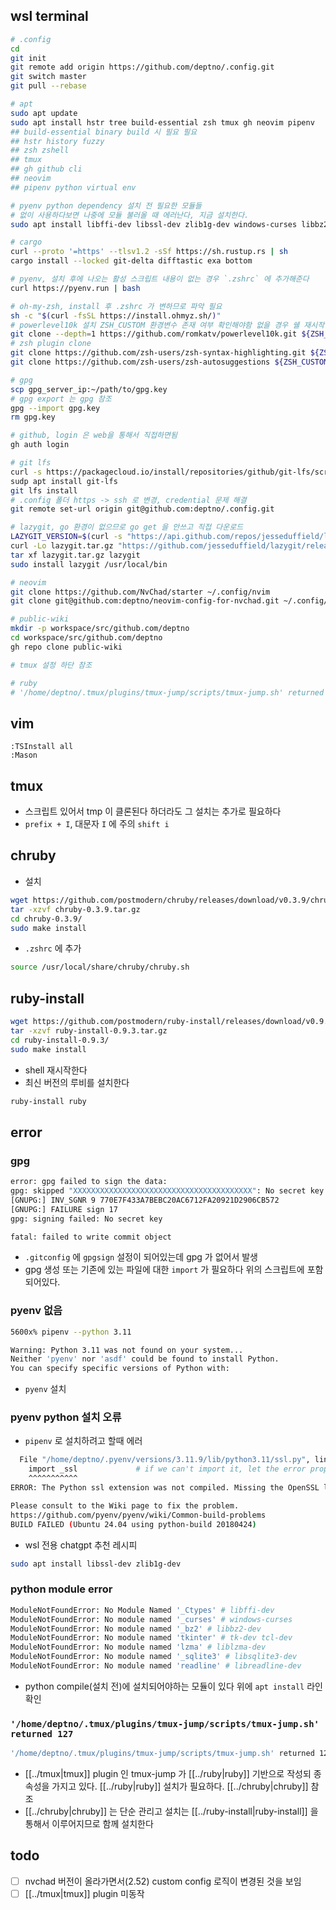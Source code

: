 ## wsl terminal
```sh
# .config
cd
git init
git remote add origin https://github.com/deptno/.config.git
git switch master
git pull --rebase

# apt
sudo apt update 
sudo apt install hstr tree build-essential zsh tmux gh neovim pipenv
## build-essential binary build 시 필요 필요
## hstr history fuzzy
## zsh zshell
## tmux
## gh github cli
## neovim
## pipenv python virtual env

# pyenv python dependency 설치 전 필요한 모듈들
# 없이 사용하다보면 나중에 모듈 불러올 때 에러난다, 지금 설치한다.
sudo apt install libffi-dev libssl-dev zlib1g-dev windows-curses libbz2-dev liblzma-dev libsqlite3-dev libreadline-dev tk-dev tcl-dev

# cargo
curl --proto '=https' --tlsv1.2 -sSf https://sh.rustup.rs | sh
cargo install --locked git-delta difftastic exa bottom

# pyenv, 설치 후에 나오는 활성 스크립트 내용이 없는 경우 `.zshrc` 에 추가해준다
curl https://pyenv.run | bash

# oh-my-zsh, install 후 .zshrc 가 변하므로 파악 필요
sh -c "$(curl -fsSL https://install.ohmyz.sh/)"
# powerlevel10k 설치 ZSH_CUSTOM 환경변수 존재 여부 확인해야함 없을 경우 쉘 재시작
git clone --depth=1 https://github.com/romkatv/powerlevel10k.git ${ZSH_CUSTOM:-$HOME/.oh-my-zsh/custom}/themes/powerlevel10k
# zsh plugin clone
git clone https://github.com/zsh-users/zsh-syntax-highlighting.git ${ZSH_CUSTOM:-~/.oh-my-zsh/custom}/plugins/zsh-syntax-highlighting
git clone https://github.com/zsh-users/zsh-autosuggestions ${ZSH_CUSTOM:-~/.oh-my-zsh/custom}/plugins/zsh-autosuggestions

# gpg
scp gpg_server_ip:~/path/to/gpg.key
# gpg export 는 gpg 참조
gpg --import gpg.key
rm gpg.key

# github, login 은 web을 통해서 직접하면됨
gh auth login

# git lfs
curl -s https://packagecloud.io/install/repositories/github/git-lfs/script.deb.sh | sudo bash
sudp apt install git-lfs
git lfs install
# .config 폴더 https -> ssh 로 변경, credential 문제 해결
git remote set-url origin git@github.com:deptno/.config.git

# lazygit, go 환경이 없으므로 go get 을 안쓰고 직접 다운로드
LAZYGIT_VERSION=$(curl -s "https://api.github.com/repos/jesseduffield/lazygit/releases/latest" | grep -Po '"tag_name": "v\K[^"]*')
curl -Lo lazygit.tar.gz "https://github.com/jesseduffield/lazygit/releases/latest/download/lazygit_${LAZYGIT_VERSION}_Linux_x86_64.tar.gz"
tar xf lazygit.tar.gz lazygit
sudo install lazygit /usr/local/bin

# neovim
git clone https://github.com/NvChad/starter ~/.config/nvim
git clone git@github.com:deptno/neovim-config-for-nvchad.git ~/.config/nvim/lua/custom --depth 1 && nvim

# public-wiki
mkdir -p workspace/src/github.com/deptno
cd workspace/src/github.com/deptno
gh repo clone public-wiki

# tmux 설정 하단 참조

# ruby
# '/home/deptno/.tmux/plugins/tmux-jump/scripts/tmux-jump.sh' returned 127
```

## vim
```vim
:TSInstall all
:Mason
```

## tmux
- 스크립트 있어서 tmp 이 클론된다 하더라도 그 설치는 추가로 필요하다
- `prefix + I`, 대문자 `I` 에 주의 `shift i`

## chruby
- 설치
```sh 
wget https://github.com/postmodern/chruby/releases/download/v0.3.9/chruby-0.3.9.tar.gz
tar -xzvf chruby-0.3.9.tar.gz
cd chruby-0.3.9/
sudo make install
``` 
- `.zshrc` 에 추가 
```sh 
source /usr/local/share/chruby/chruby.sh
```

## ruby-install
```sh 
wget https://github.com/postmodern/ruby-install/releases/download/v0.9.3/ruby-install-0.9.3.tar.gz
tar -xzvf ruby-install-0.9.3.tar.gz
cd ruby-install-0.9.3/
sudo make install
```
- shell 재시작한다
- 최신 버전의 루비를 설치한다
```sh 
ruby-install ruby
```

## error
### gpg
```sh
error: gpg failed to sign the data:
gpg: skipped "XXXXXXXXXXXXXXXXXXXXXXXXXXXXXXXXXXXXXXXX": No secret key
[GNUPG:] INV_SGNR 9 770E7F433A7BEBC20AC6712FA20921D2906CB572
[GNUPG:] FAILURE sign 17
gpg: signing failed: No secret key

fatal: failed to write commit object
```
- `.gitconfig` 에 `gpgsign` 설정이 되어있는데 gpg 가 없어서 발생
- gpg 생성 또는 기존에 있는 파일에 대한 `import` 가 필요하다 위의 스크립트에 포함되어있다.

### pyenv 없음
```sh 
5600x% pipenv --python 3.11

Warning: Python 3.11 was not found on your system...
Neither 'pyenv' nor 'asdf' could be found to install Python.
You can specify specific versions of Python with:
```
- `pyenv` 설치

### pyenv python 설치 오류
- `pipenv` 로 설치하려고 할때 에러
```sh 
  File "/home/deptno/.pyenv/versions/3.11.9/lib/python3.11/ssl.py", line 100, in <module>
    import _ssl             # if we can't import it, let the error propagate
    ^^^^^^^^^^^
ERROR: The Python ssl extension was not compiled. Missing the OpenSSL lib?

Please consult to the Wiki page to fix the problem.
https://github.com/pyenv/pyenv/wiki/Common-build-problems
BUILD FAILED (Ubuntu 24.04 using python-build 20180424)
```
- wsl 전용 chatgpt 추천 레시피
```sh 
sudo apt install libssl-dev zlib1g-dev
```

### python module error
```sh 
ModuleNotFoundError: No Module Named '_Ctypes' # libffi-dev
ModuleNotFoundError: No module named '_curses' # windows-curses
ModuleNotFoundError: No module named '_bz2' # libbz2-dev
ModuleNotFoundError: No module named 'tkinter' # tk-dev tcl-dev
ModuleNotFoundError: No module named 'lzma' # liblzma-dev
ModuleNotFoundError: No module named '_sqlite3' # libsqlite3-dev
ModuleNotFoundError: No module named 'readline' # libreadline-dev
```
- python compile(설치 전)에 설치되어야하는 모듈이 있다 위에 `apt install` 라인 확인

### `'/home/deptno/.tmux/plugins/tmux-jump/scripts/tmux-jump.sh' returned 127`
```sh 
'/home/deptno/.tmux/plugins/tmux-jump/scripts/tmux-jump.sh' returned 127
```
- [[../tmux|tmux]] plugin 인 tmux-jump 가 [[../ruby|ruby]] 기반으로 작성되 종속성을 가지고 있다. [[../ruby|ruby]] 설치가 필요하다. [[../chruby|chruby]] 참조
- [[../chruby|chruby]] 는 단순 관리고 설치는 [[../ruby-install|ruby-install]] 을 통해서 이루어지므로 함께 설치한다

## todo
- [ ] nvchad 버전이 올라가면서(2.52) custom config 로직이 변경된 것을 보임
- [ ] [[../tmux|tmux]] plugin 미동작
